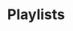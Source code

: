 ---
layout: playlistshome
permalink: /playlists/index.html
title: "Playlists"
tags: [blog, playlists, music]
playlists:
    - id: omgpancakeable/playlist/29cxXpgTcz1D0zppAZuTeK?si=AnLpNd7rQJKDttgB6_xAiw
      title: January 
    - id: 1169505821/playlist/5EljEsDR7RyUIxYimP9K42
      title: February
    - id: omgpancakeable/playlist/76YCndueS2M2dYSwg58qmu?si=EcEj9nwOQUG5NdEWGxcu7Q
      title: March
    - id: omgpancakeable/playlist/4OL9K5Z0wBUDbsXvgANw68?si=YyuUp8-vS6SgdL4VldmO0A
      title: April
---
